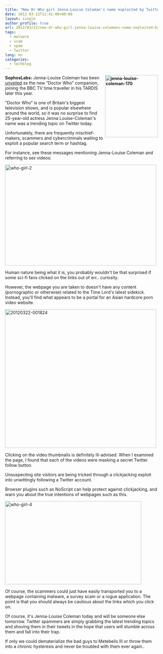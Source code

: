 ```yaml
---
title: "New Dr Who girl Jenna-Louise Coleman's name exploited by Twitter sex video scammers"
date: 2012-03-22T12:41:00+00:00
layout: single
author_profile: true
url: 2012/03/22/new-dr-who-girl-jenna-louise-colemans-name-exploited-by-twitter-sex-video-scammers/
tags:
  - malware
  - scam
  - spam
  - Twitter
lang: en
categories: 
  - techblog
---
```

**[<img title="jenna-louise-coleman-170" border="0" alt="jenna-louise-coleman-170" align="right" src="http://lh3.ggpht.com/-w0txwnOjZSM/T2sWYjpBr9I/AAAAAAAAFQc/U41DDm9OCqE/jenna-louise-coleman-170_thumb.jpg?imgmax=800" width="174" height="204" />](http://lh4.ggpht.com/-4R_qoXYPEg0/T2sWSJKkEQI/AAAAAAAAFQU/0hxqWkAqlnE/s1600-h/jenna-louise-coleman-170%25255B2%25255D.jpg)SophosLabs:** Jenna-Louise Coleman has been [unveiled](http://www.bbc.co.uk/news/entertainment-arts-17456505) as the new “Doctor Who” companion, joining the BBC TV time traveller in his TARDIS later this year. 

“Doctor Who” is one of Britain's biggest television shows, and is popular elsewhere around the world, so it was no surprise to find 25-year-old actress Jenna Louise-Coleman's name was a trending topic on Twitter today. 

Unfortunately, there are frequently mischief-makers, scammers and cybercriminals waiting to exploit a popular search term or hashtag. 

For instance, see these messages mentioning Jenna-Louise Coleman and referring to sex videos: 

[<img title="who-girl-2" border="0" alt="who-girl-2" src="http://lh6.ggpht.com/-FUshcASb9kA/T2sWp6p7QdI/AAAAAAAAFQs/hZXOhG_LVIo/who-girl-2_thumb%25255B2%25255D.jpg?imgmax=800" width="498" height="331" />](http://lh4.ggpht.com/-ICg_lx1_owc/T2sWg_RVcII/AAAAAAAAFQk/n_otgegxpQo/s1600-h/who-girl-2%25255B4%25255D.jpg) 

Human nature being what it is, you probably wouldn't be that surprised if some sci-fi fans clicked on the links out of err.. curiosity. 

However, the webpage you are taken to doesn't have any content (pornographic or otherwise) related to the Time Lord's latest sidekick. Instead, you'll find what appears to be a portal for an Asian hardcore porn video website. 

[<img title="20120322-001824" border="0" alt="20120322-001824" src="http://lh4.ggpht.com/-NfJwfquk03k/T2sW2KAEr1I/AAAAAAAAFQ8/1BiZTKrAogU/20120322-001824_thumb%25255B2%25255D.jpg?imgmax=800" width="498" height="455" />](http://lh3.ggpht.com/-KmSA_FfTW_U/T2sWwzWAptI/AAAAAAAAFQ0/yAVFOnC4_s0/s1600-h/20120322-001824%25255B4%25255D.jpg) 

Clicking on the video thumbnails is definitely ill-advised. When I examined the page, I found that each of the videos were masking a secret Twitter follow button. 

Unsuspecting site visitors are being tricked through a clickjacking exploit into unwittingly following a Twitter account. 

Browser plugins such as NoScript can help protect against clickjacking, and warn you about the true intentions of webpages such as this. 

[<img title="who-girl-4" border="0" alt="who-girl-4" src="http://lh5.ggpht.com/-myMdFcCEwaY/T2sXB7wGM8I/AAAAAAAAFRM/9jX2ST44FbY/who-girl-4_thumb%25255B2%25255D.jpg?imgmax=800" width="449" height="273" />](http://lh3.ggpht.com/-ZEMqljGFeOs/T2sW7l2lA_I/AAAAAAAAFRE/RAEX-MekZT4/s1600-h/who-girl-4%25255B4%25255D.jpg) 

Of course, the scammers could just have easily transported you to a webpage containing malware, a survey scam or a rogue application. The point is that you should always be cautious about the links which you click on. 

Of course, it's Jenna-Louise Coleman today and will be someone else tomorrow. Twitter spammers are simply grabbing the latest trending topics and shoving them in their tweets in the hope that users will stumble across them and fall into their trap. 

If only we could dematerialize the bad guys to Metebelis III or throw them into a chronic hysteresis and never be troubled with them ever again..